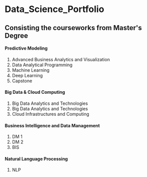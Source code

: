 # Data_Science_Portfolio
## Consisting the courseworks from Master's Degree

#### Predictive Modeling
1. Advanced Business Analytics and Visualization
2. Data Analytical Programming
3. Machine Learning
4. Deep Learning
5. Capstone

#### Big Data & Cloud Computing
1. Big Data Analytics and Technologies
2. Big Data Analytics and Technologies
3. Cloud Infrastructures and Computing

#### Business Intelligence and Data Management
1. DM 1
2. DM 2
3. BIS

#### Natural Language Processing
1. NLP
